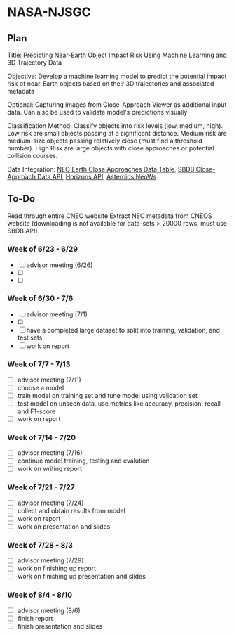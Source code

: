 # NASA-NJSGC

## Plan
Title: Predicting Near-Earth Object Impact Risk Using Machine Learning and 3D Trajectory Data 

Objective: Develop a machine learning model to predict the potential impact risk of near-Earth objects based on their 3D trajectories and associated metadata

Optional: Capturing images from Close-Approach Viewer as additional input data. Can also be used to validate model's predictions visually 

Classification Method: Classify objects into risk levels (low, medium, high). Low risk are small objects passing at a significant distance. Medium risk are medium-size objects passing relatively close (must find a threshold number). High Risk are large objects with close approaches or potential collision courses. 

Data Integration: [NEO Earth Close Approaches Data Table](https://cneos.jpl.nasa.gov/ca/), [SBDB Close-Approach Data API](https://ssd-api.jpl.nasa.gov/doc/cad.html), [Horizons API](https://ssd-api.jpl.nasa.gov/doc/horizons.html#command), [Asteroids NeoWs](https://api.nasa.gov/?search=horizons#browseAPI)

## To-Do
Read through entire CNEO website
Extract NEO metadata from CNEOS website (downloading is not available for data-sets > 20000 rows, must use SBDB API)



### Week of 6/23 - 6/29
- [ ] advisor meeting (6/26)
- [ ] 
- [ ]
### Week of 6/30 - 7/6
- [ ] advisor meeting (7/1)
- [ ] 
- [ ] have a completed large dataset to split into training, validation, and test sets
- [ ] work on report
### Week of 7/7 - 7/13
- [ ] advisor meeting (7/11)
- [ ] choose a model 
- [ ] train model on training set and tune model using validation set
- [ ] test model on unseen data, use metrics like accuracy, precision, recall and F1-score
- [ ] work on report
### Week of 7/14 - 7/20
- [ ] advisor meeting (7/16)
- [ ] continue model training, testing and evalution 
- [ ] work on writing report
### Week of 7/21 - 7/27
- [ ] advisor meeting (7/24)
- [ ] collect and obtain results from model
- [ ]  work on report
- [ ]  work on presentation and slides
### Week of 7/28 - 8/3
- [ ] advisor meeting (7/29)
- [ ] work on finishing up report
- [ ] work on finishing up presentation and slides
### Week of 8/4 - 8/10
- [ ] advisor meeting (8/6)
- [ ] finish report
- [ ] finish presentation and slides
